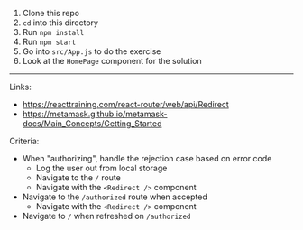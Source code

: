 1. Clone this repo
1. `cd` into this directory
1. Run `npm install`
1. Run `npm start`
1. Go into `src/App.js` to do the exercise
1. Look at the `HomePage` component for the solution

---

Links:

- https://reacttraining.com/react-router/web/api/Redirect
- https://metamask.github.io/metamask-docs/Main_Concepts/Getting_Started

Criteria:

- When "authorizing", handle the rejection case based on error code
  - Log the user out from local storage
  - Navigate to the `/` route
  - Navigate with the `<Redirect />` component
- Navigate to the `/authorized` route when accepted
  - Navigate with the `<Redirect />` component
- Navigate to `/` when refreshed on `/authorized`
